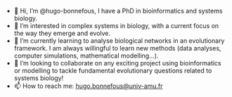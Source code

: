- 👋 Hi, I’m @hugo-bonnefous, I have a PhD in bioinformatics and systems biology.
- 👀 I’m interested in complex systems in biology, with a current focus on the way they emerge and evolve.
- 🌱 I’m currently learning to analyse biological networks in an evolutionary framework. I am always willingful to learn new methods (data analyses, computer simulations, mathematical modelling...).
- 💞️ I’m looking to collaborate on any exciting project using bioinformatics or modelling to tackle fundamental evolutionary questions related to systems biology!
- 📫 How to reach me: hugo.bonnefous@univ-amu.fr

<!---
hugo-bonnefous/hugo-bonnefous is a ✨ special ✨ repository because its `README.md` (this file) appears on your GitHub profile.
You can click the Preview link to take a look at your changes.
--->

